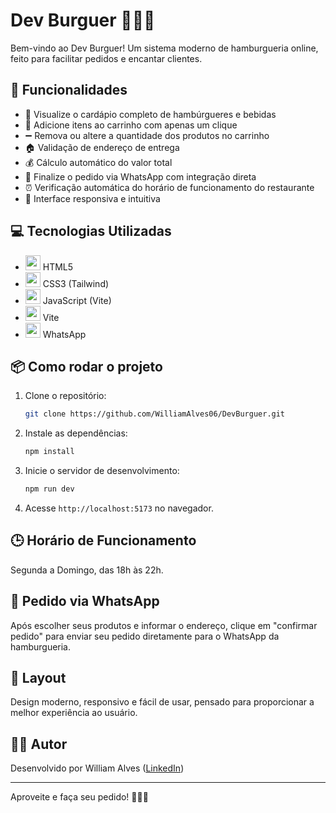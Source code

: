 # Dev Burguer 🍔🥤🍟

Bem-vindo ao Dev Burguer! Um sistema moderno de hamburgueria online, feito para facilitar pedidos e encantar clientes.

## 🚀 Funcionalidades
- 🍔 Visualize o cardápio completo de hambúrgueres e bebidas
- 🛒 Adicione itens ao carrinho com apenas um clique
- ➖ Remova ou altere a quantidade dos produtos no carrinho
- 🏠 Validação de endereço de entrega
- 💰 Cálculo automático do valor total
- 📲 Finalize o pedido via WhatsApp com integração direta
- ⏰ Verificação automática do horário de funcionamento do restaurante
- 📱 Interface responsiva e intuitiva

## 💻 Tecnologias Utilizadas
- <img src="https://cdn.jsdelivr.net/gh/devicons/devicon/icons/html5/html5-original.svg" width="24"/> HTML5
- <img src="https://cdn.jsdelivr.net/gh/devicons/devicon/icons/css3/css3-original.svg" width="24"/> CSS3 (Tailwind)
- <img src="https://cdn.jsdelivr.net/gh/devicons/devicon/icons/javascript/javascript-original.svg" width="24"/> JavaScript (Vite)
- <img src="https://cdn.jsdelivr.net/gh/devicons/devicon/icons/vite/vite-original.svg" width="24"/> Vite
- <img src="https://cdn.jsdelivr.net/gh/devicons/devicon/icons/whatsapp/whatsapp-plain.svg" width="24"/> WhatsApp

## 📦 Como rodar o projeto
1. Clone o repositório:
   ```bash
   git clone https://github.com/WilliamAlves06/DevBurguer.git
   ```
2. Instale as dependências:
   ```bash
   npm install
   ```
3. Inicie o servidor de desenvolvimento:
   ```bash
   npm run dev
   ```
4. Acesse `http://localhost:5173` no navegador.

## 🕒 Horário de Funcionamento
Segunda a Domingo, das 18h às 22h.

## 📱 Pedido via WhatsApp
Após escolher seus produtos e informar o endereço, clique em "confirmar pedido" para enviar seu pedido diretamente para o WhatsApp da hamburgueria.

## 🎨 Layout
Design moderno, responsivo e fácil de usar, pensado para proporcionar a melhor experiência ao usuário.

## 👨‍💻 Autor
Desenvolvido por William Alves ([LinkedIn](https://www.linkedin.com/in/william-alves1313/))

---

Aproveite e faça seu pedido! 🍔🥤🍟
